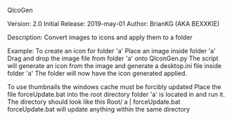 QIcoGen                                                                                 

Version: 2.0
Initial Release: 2019-may-01
Author: BrianKG (AKA BEXXKIE)


Description:
Convert images to icons and apply them to a folder 

Example:
To create an icon for folder 'a'
Place an image inside folder 'a'
Drag and drop the image file from folder 'a' onto QIconGen.py
The script will generate an icon from the image and generate a desktop.ini file inside folder 'a'
The folder will now have the icon generated applied.

To use thumbnails the windows cache must be forcibly updated
Place the file forceUpdate.bat into the root directory folder 'a' is located in and run it.
The directory should look like this  Root/ a | forceUpdate.bat
forceUpdate.bat will update anything within the same directory

